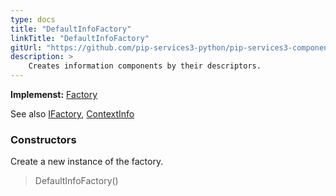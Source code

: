 ```yaml
---
type: docs
title: "DefaultInfoFactory"
linkTitle: "DefaultInfoFactory"
gitUrl: "https://github.com/pip-services3-python/pip-services3-components-python"
description: >
    Creates information components by their descriptors.
---
```


**Implemenst:** [Factory](../../build/factory)

See also [IFactory](../../build/ifactory), [ContextInfo](../../info/context_info)


### Constructors
Create a new instance of the factory.

> DefaultInfoFactory()